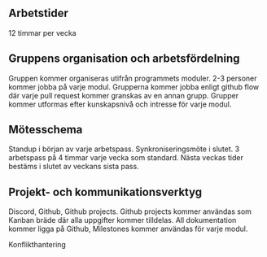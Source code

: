 ## Arbetstider
12 timmar per vecka

## Gruppens organisation och arbetsfördelning
Gruppen kommer organiseras utifrån programmets moduler. 2-3 personer kommer jobba på varje modul. Grupperna kommer jobba enligt github flow där varje pull request kommer granskas av en annan grupp. Grupper kommer utformas efter kunskapsnivå och intresse för varje modul.


## Mötesschema
Standup i början av varje arbetspass. Synkroniseringsmöte i slutet. 3 arbetspass på 4 timmar varje vecka som standard. Nästa veckas tider bestäms i slutet av veckans sista pass.

## Projekt- och kommunikationsverktyg
Discord, Github, Github projects. Github projects kommer användas som Kanban bräde där alla uppgifter kommer tilldelas. All dokumentation kommer ligga på Github, Milestones kommer användas för varje modul.

Konflikthantering
